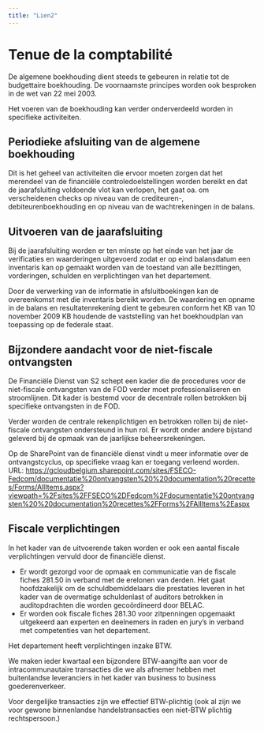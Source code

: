 ```yaml
---
title: "Lien2"
---
```

# Tenue de la comptabilité

De algemene boekhouding dient steeds te gebeuren in relatie tot de budgettaire boekhouding. De voornaamste principes worden ook besproken in de wet van 22 mei 2003.

Het voeren van de boekhouding kan verder onderverdeeld worden in specifieke activiteiten.

## Periodieke afsluiting van de algemene boekhouding

Dit is het geheel van activiteiten die ervoor moeten zorgen dat het merendeel van de financiële controledoelstellingen worden bereikt en dat de jaarafsluiting voldoende vlot kan verlopen, het gaat oa. om verscheidenen checks op niveau van de crediteuren-, debiteurenboekhouding en op niveau van de wachtrekeningen in de balans.

## Uitvoeren van de jaarafsluiting

Bij de jaarafsluiting worden er ten minste op het einde van het jaar de verificaties en waarderingen uitgevoerd zodat er op eind balansdatum een inventaris kan op gemaakt worden van de toestand van alle bezittingen, vorderingen, schulden en verplichtingen van het departement. 

Door de verwerking van de informatie in afsluitboekingen kan de overeenkomst met die inventaris bereikt worden. De waardering en opname in de balans en resultatenrekening dient te gebeuren conform het KB van 10 november 2009 KB houdende de vaststelling van het boekhoudplan van toepassing op de federale staat.

## Bijzondere aandacht voor de niet-fiscale ontvangsten

De Financiële Dienst van S2 schept een kader die de procedures voor de niet-fiscale ontvangsten van de FOD verder moet professionaliseren en stroomlijnen. Dit kader is bestemd voor de decentrale rollen betrokken bij specifieke ontvangsten in de FOD.

Verder worden de centrale rekenplichtigen en betrokken rollen bij de niet-fiscale ontvangsten ondersteund in hun rol. Er wordt onder andere bijstand geleverd bij de opmaak van de jaarlijkse beheersrekeningen.

Op de SharePoint van de financiële dienst vindt u meer informatie over de ontvangstcyclus, op specifieke vraag kan er toegang verleend worden.  
URL: https://gcloudbelgium.sharepoint.com/sites/FSECO-Fedcom/documentatie%20ontvangsten%20%20documentation%20recettes/Forms/AllItems.aspx?viewpath=%2Fsites%2FFSECO%2DFedcom%2Fdocumentatie%20ontvangsten%20%20documentation%20recettes%2FForms%2FAllItems%2Easpx

## Fiscale verplichtingen

In het kader van de uitvoerende taken worden er ook een aantal fiscale verplichtingen vervuld door de financiële dienst.

* Er wordt gezorgd voor de opmaak en communicatie van de fiscale fiches 281.50 in verband met de erelonen van derden. Het gaat hoofdzakelijk om de schuldbemiddelaars die prestaties leveren in het kader van de overmatige schuldenlast of auditors betrokken in auditopdrachten die worden gecoördineerd door BELAC.
* Er worden ook fiscale fiches 281.30 voor zitpenningen opgemaakt uitgekeerd aan experten en deelnemers in raden en jury’s in verband met competenties van het departement.

Het departement heeft verplichtingen inzake BTW.

We maken ieder kwartaal een bijzondere BTW-aangifte aan voor de intracommunautaire transacties die we als afnemer hebben met buitenlandse leveranciers in het kader van business to business goederenverkeer.

Voor dergelijke transacties zijn we effectief BTW-plichtig (ook al zijn we voor gewone binnenlandse handelstransacties een niet-BTW plichtig rechtspersoon.)
